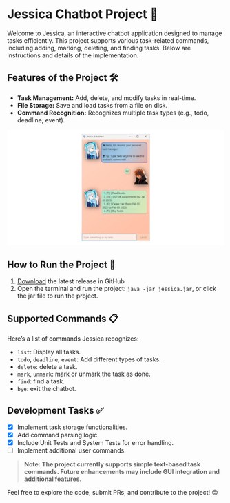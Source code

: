 # Jessica Chatbot Project 🌟
Welcome to Jessica, an interactive chatbot application designed to manage tasks efficiently. This project supports various task-related commands, including adding, marking, deleting, and finding tasks. Below are instructions and details of the implementation.

## Features of the Project 🛠️
- **Task Management:** Add, delete, and modify tasks in real-time.
- **File Storage:** Save and load tasks from a file on disk.
- **Command Recognition:** Recognizes multiple task types (e.g., todo, deadline, event).

<img src="docs/Ui.png" alt="Image of the app">

## How to Run the Project 🚀
1. [Download](https://github.com/nhocmt227/ip/releases/download/A-BetterGui/jessica.jar) the latest release in GitHub
2. Open the terminal and run the project:
   `java -jar jessica.jar`, or click the jar file to run the project.

## Supported Commands 📋
Here’s a list of commands Jessica recognizes:
- `list`: Display all tasks.
- `todo`, `deadline`, `event`: Add different types of tasks.
- `delete`: delete a task.
- `mark`, `unmark`: mark or unmark the task as done.
- `find`: find a task.
- `bye`: exit the chatbot.

## Development Tasks ✅
- [x] Implement task storage functionalities.
- [x] Add command parsing logic.
- [x] Include Unit Tests and System Tests for error handling.
- [ ] Implement additional user commands.

> **Note: The project currently supports simple text-based task commands. Future enhancements may include GUI integration and additional features.**

Feel free to explore the code, submit PRs, and contribute to the project! 😊
